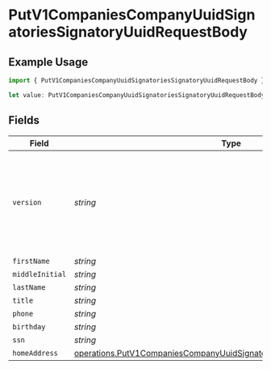 # PutV1CompaniesCompanyUuidSignatoriesSignatoryUuidRequestBody

## Example Usage

```typescript
import { PutV1CompaniesCompanyUuidSignatoriesSignatoryUuidRequestBody } from "@gusto/embedded-api/models/operations";

let value: PutV1CompaniesCompanyUuidSignatoriesSignatoryUuidRequestBody = {};
```

## Fields

| Field                                                                                                                                                              | Type                                                                                                                                                               | Required                                                                                                                                                           | Description                                                                                                                                                        |
| ------------------------------------------------------------------------------------------------------------------------------------------------------------------ | ------------------------------------------------------------------------------------------------------------------------------------------------------------------ | ------------------------------------------------------------------------------------------------------------------------------------------------------------------ | ------------------------------------------------------------------------------------------------------------------------------------------------------------------ |
| `version`                                                                                                                                                          | *string*                                                                                                                                                           | :heavy_minus_sign:                                                                                                                                                 | The current version of the object. See the versioning guide for information on how to use this field.                                                              |
| `firstName`                                                                                                                                                        | *string*                                                                                                                                                           | :heavy_minus_sign:                                                                                                                                                 | N/A                                                                                                                                                                |
| `middleInitial`                                                                                                                                                    | *string*                                                                                                                                                           | :heavy_minus_sign:                                                                                                                                                 | N/A                                                                                                                                                                |
| `lastName`                                                                                                                                                         | *string*                                                                                                                                                           | :heavy_minus_sign:                                                                                                                                                 | N/A                                                                                                                                                                |
| `title`                                                                                                                                                            | *string*                                                                                                                                                           | :heavy_minus_sign:                                                                                                                                                 | N/A                                                                                                                                                                |
| `phone`                                                                                                                                                            | *string*                                                                                                                                                           | :heavy_minus_sign:                                                                                                                                                 | N/A                                                                                                                                                                |
| `birthday`                                                                                                                                                         | *string*                                                                                                                                                           | :heavy_minus_sign:                                                                                                                                                 | N/A                                                                                                                                                                |
| `ssn`                                                                                                                                                              | *string*                                                                                                                                                           | :heavy_minus_sign:                                                                                                                                                 | N/A                                                                                                                                                                |
| `homeAddress`                                                                                                                                                      | [operations.PutV1CompaniesCompanyUuidSignatoriesSignatoryUuidHomeAddress](../../models/operations/putv1companiescompanyuuidsignatoriessignatoryuuidhomeaddress.md) | :heavy_minus_sign:                                                                                                                                                 | N/A                                                                                                                                                                |